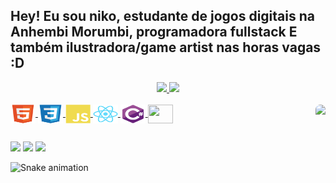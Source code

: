 ## Hey! Eu sou niko, estudante de jogos digitais na Anhembi Morumbi, programadora fullstack E também ilustradora/game artist nas horas vagas :D
<div align="center">
  <a href="https://github.com/nikopaah">
  <img height="150em" src="https://github-readme-stats.vercel.app/api?username=nikopaah&show_icons=true&theme=blueberry&include_all_commits=true&count_private=true"/>
  <img height="150em" src="https://github-readme-stats.vercel.app/api/top-langs/?username=nikopaah&layout=compact&langs_count=7&theme=blueberry"/>
</div>
<div style="display: inline_block"><br>
  <img align="center" height="30" width="40" src="https://raw.githubusercontent.com/devicons/devicon/master/icons/html5/html5-original.svg">
  <img align="center" height="30" width="40" src="https://raw.githubusercontent.com/devicons/devicon/master/icons/css3/css3-original.svg">
  <img align="center" height="30" width="40" src="https://raw.githubusercontent.com/devicons/devicon/master/icons/javascript/javascript-plain.svg">
  <img align="center" height="30" width="40" src="https://raw.githubusercontent.com/devicons/devicon/master/icons/react/react-original.svg">
  <img align="center" height="30" width="40" src="https://raw.githubusercontent.com/devicons/devicon/master/icons/csharp/csharp-original.svg">
  <img align="center" height="30" width="40" src="https://cdn.jsdelivr.net/gh/devicons/devicon/icons/c/c-original.svg" />
  
  <img align="right" height="160" style="border-radius:150px;" src="https://media.discordapp.net/attachments/906579732005527593/965749745899425822/perfil.png?width=700&height=700">
</div>
  
  ##
 
<div> 
  <a href="https://instagram.com/nikopaah" target="_blank"><img src="https://img.shields.io/badge/-Instagram-%23E4405F?style=for-the-badge&logo=instagram&logoColor=white" target="_blank"></a>
  <a href = "mailto:nikopaah@gmail.com"><img src="https://img.shields.io/badge/-Gmail-%23333?style=for-the-badge&logo=gmail&logoColor=white" target="_blank"></a>
  <a href="https://www.linkedin.com/in/nikopaah" target="_blank"><img src="https://img.shields.io/badge/-LinkedIn-%230077B5?style=for-the-badge&logo=linkedin&logoColor=white" target="_blank"></a> 
 
  ![Snake animation](https://github.com/nikopaah/nikopaah/blob/output/github-contribution-grid-snake.svg)
 
</div>
